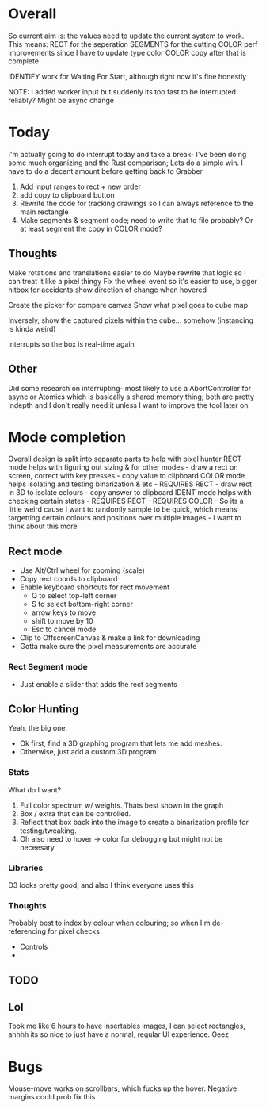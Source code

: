 # Overall

So current aim is: the values need to update the current system to work.
This means:
RECT for the seperation
SEGMENTS for the cutting
COLOR perf improvements since I have to update type color
COLOR copy after that is complete

IDENTIFY work for Waiting For Start, although right now it's fine honestly

NOTE: I added worker input but suddenly its too fast to be interrupted reliably? Might be async change

# Today

I'm actually going to do interrupt today and take a break- I've been doing some much organizing and the Rust comparison;
Lets do a simple win.
I have to do a decent amount before getting back to Grabber


1. Add input ranges to rect + new order
2. add copy to clipboard button
4. Rewrite the code for tracking drawings so I can always reference to the main rectangle
5. Make segments & segment code; need to write that to file probably?
    Or at least segment the copy in COLOR mode?

## Thoughts

Make rotations and translations easier to do
    Maybe rewrite that logic so I can treat it like a pixel thingy
    Fix the wheel event so it's easier to use, bigger hitbox for accidents
    show direction of change when hovered

Create the picker for compare canvas
    Show what pixel goes to cube map

Inversely, show the captured pixels within the cube... somehow (instancing is kinda weird)

interrupts so the box is real-time again

## Other
Did some research on interrupting-
most likely to use a AbortController for async
or Atomics which is basically a shared memory thing;
both are pretty indepth and I don't really need it unless I want to improve the tool later on


# Mode completion
Overall design is split into separate parts to help with pixel hunter
RECT mode helps with figuring out sizing & for other modes
    - draw a rect on screen, correct with key presses
    - copy value to clipboard
COLOR mode helps isolating and testing binarization & etc
    - REQUIRES RECT
    - draw rect in 3D to isolate colours
    - copy answer to clipboard
IDENT mode helps with checking certain states
    - REQUIRES RECT
    - REQUIRES COLOR
    - So its a little weird cause I want to randomly sample to be quick, which means targetting certain colours and positions over multiple images
    - I want to think about this more

## Rect mode
- Use Alt/Ctrl wheel for zooming (scale)
- Copy rect coords to clipboard
- Enable keyboard shortcuts for rect movement
    - Q to select top-left corner
    - S to select bottom-right corner
    - arrow keys to move 
    - shift to move by 10
    - Esc to cancel mode
- Clip to OffscreenCanvas & make a link for downloading
- Gotta make sure the pixel measurements are accurate

### Rect Segment mode
- Just enable a slider that adds the rect segments

## Color Hunting
Yeah, the big one.

- Ok first, find a 3D graphing program that lets me add meshes.
- Otherwise, just add a custom 3D program

### Stats
What do I want?
1. Full color spectrum w/ weights.
    Thats best shown in the graph
2. Box / extra that can be controlled.
3. Reflect that box back into the image to create a binarization profile for testing/tweaking.
4. Oh also need to hover -> color for debugging but might not be neceesary

### Libraries
D3 looks pretty good, and also I think everyone uses this

### Thoughts
Probably best to index by colour when colouring; so when I'm de-referencing for pixel checks

- Controls
- 


## TODO





## Lol

Took me like 6 hours to have insertables images, I can select rectangles, ahhhh its so nice to just have a normal, regular UI experience. Geez

# Bugs

Mouse-move works on scrollbars, which fucks up the hover.
Negative margins could prob fix this